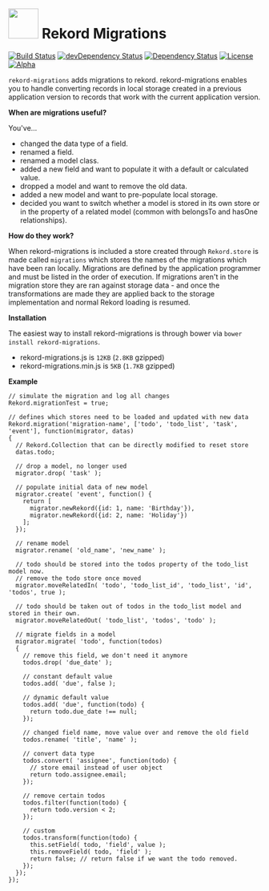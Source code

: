 # <img src="https://raw.githubusercontent.com/Rekord/rekord/master/images/rekord-color.png" width="60"> Rekord Migrations

[![Build Status](https://travis-ci.org/Rekord/rekord-migrations.svg?branch=master)](https://travis-ci.org/Rekord/rekord-migrations)
[![devDependency Status](https://david-dm.org/Rekord/rekord-migrations/dev-status.svg)](https://david-dm.org/Rekord/rekord-migrations#info=devDependencies)
[![Dependency Status](https://david-dm.org/Rekord/rekord-migrations.svg)](https://david-dm.org/Rekord/rekord-migrations)
[![License](https://img.shields.io/badge/license-MIT-blue.svg)](https://github.com/Rekord/rekord-migrations/blob/master/LICENSE)
[![Alpha](https://img.shields.io/badge/State-Alpha-orange.svg)]()

`rekord-migrations` adds migrations to rekord. rekord-migrations enables you to
handle converting records in local storage created in a previous application version to records that work with the current application version.

**When are migrations useful?**

You've...
- changed the data type of a field.
- renamed a field.
- renamed a model class.
- added a new field and want to populate it with a default or calculated value.
- dropped a model and want to remove the old data.
- added a new model and want to pre-populate local storage.
- decided you want to switch whether a model is stored in its own store or in the property of a related model (common with belongsTo and hasOne relationships).

**How do they work?**

When rekord-migrations is included a store created through `Rekord.store` is
made called `migrations` which stores the names of the migrations which have
been ran locally. Migrations are defined by the application programmer and must
be listed in the order of execution. If migrations aren't in the migration
store they are ran against storage data - and once the transformations are made
they are applied back to the storage implementation and normal Rekord loading is
resumed.

**Installation**

The easiest way to install rekord-migrations is through bower via `bower install rekord-migrations`.

- rekord-migrations.js is `12KB` (`2.8KB` gzipped)
- rekord-migrations.min.js is `5KB` (`1.7KB` gzipped)

**Example**

```
// simulate the migration and log all changes
Rekord.migrationTest = true;

// defines which stores need to be loaded and updated with new data
Rekord.migration('migration-name', ['todo', 'todo_list', 'task', 'event'], function(migrator, datas)
{
  // Rekord.Collection that can be directly modified to reset store
  datas.todo;

  // drop a model, no longer used
  migrator.drop( 'task' );

  // populate initial data of new model
  migrator.create( 'event', function() {
    return [
      migrator.newRekord({id: 1, name: 'Birthday'}),
      migrator.newRekord({id: 2, name: 'Holiday'})
    ];
  });

  // rename model
  migrator.rename( 'old_name', 'new_name' );

  // todo should be stored into the todos property of the todo_list model now.
  // remove the todo store once moved
  migrator.moveRelatedIn( 'todo', 'todo_list_id', 'todo_list', 'id', 'todos', true );

  // todo should be taken out of todos in the todo_list model and stored in their own.
  migrator.moveRelatedOut( 'todo_list', 'todos', 'todo' );

  // migrate fields in a model
  migrator.migrate( 'todo', function(todos)
  {
    // remove this field, we don't need it anymore
    todos.drop( 'due_date' );

    // constant default value
    todos.add( 'due', false );

    // dynamic default value
    todos.add( 'due', function(todo) {
      return todo.due_date !== null;
    });

    // changed field name, move value over and remove the old field
    todos.rename( 'title', 'name' );

    // convert data type
    todos.convert( 'assignee', function(todo) {
      // store email instead of user object
      return todo.assignee.email;
    });

    // remove certain todos
    todos.filter(function(todo) {
      return todo.version < 2;
    });

    // custom
    todos.transform(function(todo) {
      this.setField( todo, 'field', value );
      this.removeField( todo, 'field' );
      return false; // return false if we want the todo removed.
    });
  });
});

```
